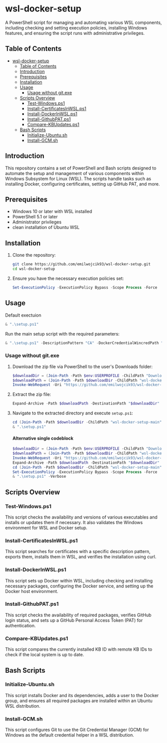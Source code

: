 # wsl-docker-setup

A PowerShell script for managing and automating various WSL components, including checking and setting execution policies, installing Windows features, and ensuring the script runs with administrative privileges.

## Table of Contents

- [wsl-docker-setup](#wsl-docker-setup)
  - [Table of Contents](#table-of-contents)
  - [Introduction](#introduction)
  - [Prerequisites](#prerequisites)
  - [Installation](#installation)
  - [Usage](#usage)
    - [Usage without git.exe](#usage-without-gitexe)
  - [Scripts Overview](#scripts-overview)
    - [Test-Windows.ps1](#test-windowsps1)
    - [Install-CertificatesInWSL.ps1](#install-certificatesinwslps1)
    - [Install-DockerInWSL.ps1](#install-dockerinwslps1)
    - [Install-GithubPAT.ps1](#install-githubpatps1)
    - [Compare-KBUpdates.ps1](#compare-kbupdatesps1)
  - [Bash Scripts](#bash-scripts)
    - [Initialize-Ubuntu.sh](#initialize-ubuntush)
    - [Install-GCM.sh](#install-gcmsh)

## Introduction

This repository contains a set of PowerShell and Bash scripts designed to automate the setup and management of various components within Windows Subsystem for Linux (WSL). The scripts handle tasks such as installing Docker, configuring certificates, setting up GitHub PAT, and more.

## Prerequisites

- Windows 10 or later with WSL installed
- PowerShell 5.1 or later
- Administrator privileges
- clean installation of Ubuntu WSL

## Installation

1. Clone the repository:
    ```sh
    git clone https://github.com/emilwojcik93/wsl-docker-setup.git
    cd wsl-docker-setup
    ```

2. Ensure you have the necessary execution policies set:
    ```ps1
    Set-ExecutionPolicy -ExecutionPolicy Bypass -Scope Process -Force
    ```

## Usage

Default exectuion
```ps1
& ".\setup.ps1"
```

Run the main setup script with the required parameters:
```ps1
& ".\setup.ps1" -DescriptionPattern "CA" -DockerCredentialWincredPath "path\to\docker-credential-wincred.exe" -Verbose
```

### Usage without git.exe

1. Download the zip file via PowerShell to the user's Downloads folder:
    ```ps1
    $downloadDir = (Join-Path -Path $env:USERPROFILE -ChildPath "Downloads")
    $downloadPath = (Join-Path -Path $downloadDir -ChildPath "wsl-docker-setup.zip")
    Invoke-WebRequest -Uri "https://github.com/emilwojcik93/wsl-docker-setup/archive/refs/heads/main.zip" -OutFile $downloadPath
    ```

2. Extract the zip file:
    ```ps1
    Expand-Archive -Path $downloadPath -DestinationPath "$downloadDir"
    ```

3. Navigate to the extracted directory and execute `setup.ps1`:
    ```ps1
    cd (Join-Path -Path $downloadDir -ChildPath "wsl-docker-setup-main")
    & ".\setup.ps1"
    ```

    #### Alternative single codeblock
    ```ps1
    $downloadDir = (Join-Path -Path $env:USERPROFILE -ChildPath "Downloads")
    $downloadPath = (Join-Path -Path $downloadDir -ChildPath "wsl-docker-setup.zip")
    Invoke-WebRequest -Uri "https://github.com/emilwojcik93/wsl-docker-setup/archive/refs/heads/main.zip" -OutFile $downloadPath
    Expand-Archive -Path $downloadPath -DestinationPath "$downloadDir"
    cd (Join-Path -Path $downloadDir -ChildPath "wsl-docker-setup-main")
    Set-ExecutionPolicy -ExecutionPolicy Bypass -Scope Process -Force
    & ".\setup.ps1" -Verbose
    ```

## Scripts Overview

### Test-Windows.ps1

This script checks the availability and versions of various executables and installs or updates them if necessary. It also validates the Windows environment for WSL and Docker setup.

### Install-CertificatesInWSL.ps1

This script searches for certificates with a specific description pattern, exports them, installs them in WSL, and verifies the installation using curl.

### Install-DockerInWSL.ps1

This script sets up Docker within WSL, including checking and installing necessary packages, configuring the Docker service, and setting up the Docker host environment.

### Install-GithubPAT.ps1

This script checks the availability of required packages, verifies GitHub login status, and sets up a GitHub Personal Access Token (PAT) for authentication.

### Compare-KBUpdates.ps1

This script compares the currently installed KB ID with remote KB IDs to check if the local system is up to date.

## Bash Scripts

### Initialize-Ubuntu.sh

This script installs Docker and its dependencies, adds a user to the Docker group, and ensures all required packages are installed within an Ubuntu WSL distribution.

### Install-GCM.sh

This script configures Git to use the Git Credential Manager (GCM) for Windows as the default credential helper in a WSL distribution.

